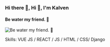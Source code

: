 ### Hi there 👋, Hi 👋, I'm Kalven
#### Be water my friend. 👊
![Be water my friend. 👊](https://c.tenor.com/wtFkA-UiAN4AAAAC/vaporwave.gif)


Skills: VUE JS / REACT / JS / HTML / CSS/ Django





